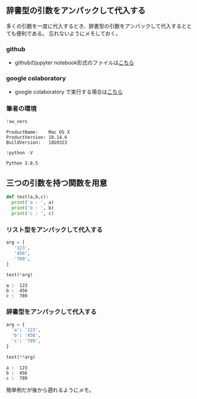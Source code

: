 ## 辞書型の引数をアンパックして代入する

多くの引数を一度に代入するとき、辞書型の引数をアンパックして代入するととても便利である。
忘れないようにメモしておく。

### github
- githubのjupyter notebook形式のファイルは[こちら](https://github.com/hiroshi0530/wa-src/blob/master/article/library/python/018/018_nb.ipynb)

### google colaboratory
- google colaboratory で実行する場合は[こちら](https://colab.research.google.com/github/hiroshi0530/wa-src/blob/master/article/library/python/018/018_nb.ipynb)

### 筆者の環境


```python
!sw_vers
```

    ProductName:	Mac OS X
    ProductVersion:	10.14.6
    BuildVersion:	18G9323



```python
!python -V
```

    Python 3.8.5


## 三つの引数を持つ関数を用意


```python
def test(a,b,c):
  print('a : ', a)
  print('b : ', b)
  print('c : ', c)
```

### リスト型をアンパックして代入する


```python
arg = [
   '123',
   '456',
   '789',
]

test(*arg)
```

    a :  123
    b :  456
    c :  789


### 辞書型をアンパックして代入する


```python
arg = {
  'a': '123',
  'b': '456',
  'c': '789',
}

test(**arg)
```

    a :  123
    b :  456
    c :  789


簡単例だが後から遡れるようにメモ。
